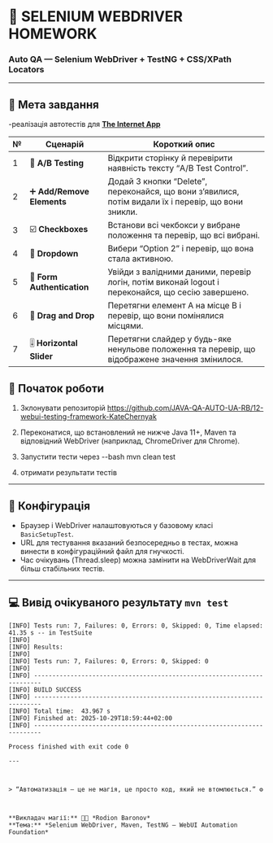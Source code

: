# 🚀 SELENIUM WEBDRIVER HOMEWORK
### Auto QA — Selenium WebDriver + TestNG + CSS/XPath Locators

---

## 🎯 Мета завдання
-реалізація автотестів для [**The Internet App**](https://the-internet.herokuapp.com/)

| № | Сценарій                   | Короткий опис |
|--- |----------------------------|---------------|
| 1  | 🧾 **A/B Testing**         | Відкрити сторінку й перевірити наявність тексту “A/B Test Control”. |
| 2  | ➕ **Add/Remove Elements** | Додай 3 кнопки “Delete”, переконайся, що вони з’явилися, потім видали їх і перевір, що вони зникли. |
| 3  | ☑️ **Checkboxes**          | Встанови всі чекбокси у вибране положення та перевір, що всі вибрані. |
| 4  | 🔽 **Dropdown**            | Вибери “Option 2” і перевір, що вона стала активною. |
| 5  | 🔐 **Form Authentication** | Увійди з валідними даними, перевір логін, потім виконай logout і переконайся, що сесію завершено. |
| 6  | 🧲 **Drag and Drop**       | Перетягни елемент A на місце B і перевір, що вони помінялися місцями. |
| 7  | 🎚️ **Horizontal Slider**   | Перетягни слайдер у будь-яке ненульове положення та перевір, що відображене значення змінилося. |


## 🧰 Початок роботи

1. Зклонувати репозиторій https://github.com/JAVA-QA-AUTO-UA-RB/12-webui-testing-framework-KateChernyak

2. Переконатися, що встановлений не нижче Java 11+, Maven та відповідний WebDriver (наприклад, ChromeDriver для Chrome).

3. Запустити тести через --bash
   mvn clean test

4. отримати результати тестів

---

## 🧰 Конфігурація

- Браузер і WebDriver налаштовуються у базовому класі `BasicSetupTest`.
- URL для тестування вказаний безпосередньо в тестах, можна винести в конфігураційний файл для гнучкості.
- Час очікувань (Thread.sleep) можна замінити на WebDriverWait для більш стабільних тестів.

---




## 💻 Вивід очікуваного результату `mvn test`

```shell
[INFO] Tests run: 7, Failures: 0, Errors: 0, Skipped: 0, Time elapsed: 41.35 s -- in TestSuite
[INFO] 
[INFO] Results:
[INFO] 
[INFO] Tests run: 7, Failures: 0, Errors: 0, Skipped: 0
[INFO] 
[INFO] ------------------------------------------------------------------------
[INFO] BUILD SUCCESS
[INFO] ------------------------------------------------------------------------
[INFO] Total time:  43.967 s
[INFO] Finished at: 2025-10-29T18:59:44+02:00
[INFO] ------------------------------------------------------------------------

Process finished with exit code 0

---



> “Автоматизація — це не магія, це просто код, який не втомлюється.” ⚙️



**Викладач магії:** 👨‍🏫 *Rodion Baronov*  
**Тема:** *Selenium WebDriver, Maven, TestNG — WebUI Automation Foundation*
